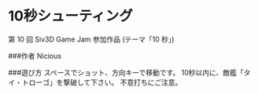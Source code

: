 # 10秒シューティング
第 10 回 Siv3D Game Jam 参加作品 (テーマ「10 秒」)

###作者
Nicious

###遊び方
スペースでショット、方向キーで移動です。
10秒以内に、敵艦「タイ・トローゴ」を撃破して下さい。
不意打ちにご注意。


